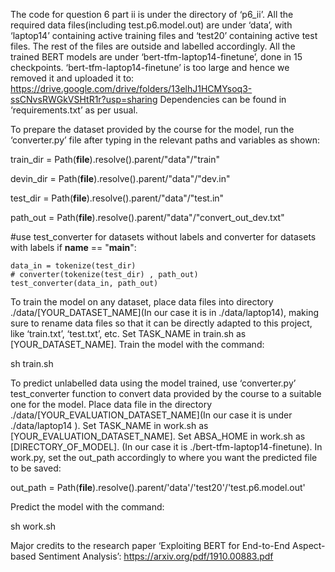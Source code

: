 The code for question 6 part ii is under the directory of ‘p6_ii’. 
All the required data files(including test.p6.model.out) are under ‘data’, with ‘laptop14’ containing active training files and ‘test20’ containing active test files. The rest of the files are outside and labelled accordingly. 
All the trained BERT models are under ‘bert-tfm-laptop14-finetune’, done in 15 checkpoints. ‘bert-tfm-laptop14-finetune’ is too large and hence we removed it and uploaded it to:  https://drive.google.com/drive/folders/13elhJ1HCMYsoq3-ssCNvsRWGkVSHtR1r?usp=sharing
Dependencies can be found in ‘requirements.txt’ as per usual.  

To prepare the dataset provided by the course for the model, run the  ‘converter.py’ file after typing in the relevant paths and variables as shown:

train_dir = Path(__file__).resolve().parent/"data"/"train"

devin_dir = Path(__file__).resolve().parent/"data"/"dev.in"

test_dir = Path(__file__).resolve().parent/"data"/"test.in"

path_out = Path(__file__).resolve().parent/"data"/"convert_out_dev.txt"

#use test_converter for datasets without labels and converter for datasets with labels
if __name__ == "__main__":

    data_in = tokenize(test_dir)
    # converter(tokenize(test_dir) , path_out)
    test_converter(data_in, path_out)

To train the model on any dataset, place data files into directory ./data/[YOUR_DATASET_NAME](In our case it is in ./data/laptop14), making sure to rename data files so that it can be directly adapted to this project, like ‘train.txt’, ‘test.txt’, etc.  Set TASK_NAME in train.sh as [YOUR_DATASET_NAME]. Train the model with the command: 

sh train.sh

To predict unlabelled data using the model trained, use ‘converter.py’ test_converter function to convert data provided by the course to a suitable one for the model. Place data file in the directory ./data/[YOUR_EVALUATION_DATASET_NAME](In our case it is under ./data/laptop14 ). Set TASK_NAME in work.sh as [YOUR_EVALUATION_DATASET_NAME].  Set ABSA_HOME in work.sh as [DIRECTORY_OF_MODEL]. (In our case it is ./bert-tfm-laptop14-finetune). 
In work.py, set the out_path accordingly to where you want the predicted file to be saved:

out_path = Path(__file__).resolve().parent/'data'/'test20'/'test.p6.model.out'

Predict the model with the command: 

sh work.sh

Major credits to the research paper ‘Exploiting BERT for End-to-End Aspect-based Sentiment Analysis’: https://arxiv.org/pdf/1910.00883.pdf 

​     
